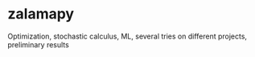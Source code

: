 # zalamapy
Optimization, stochastic calculus, ML, several tries on different projects, preliminary results
